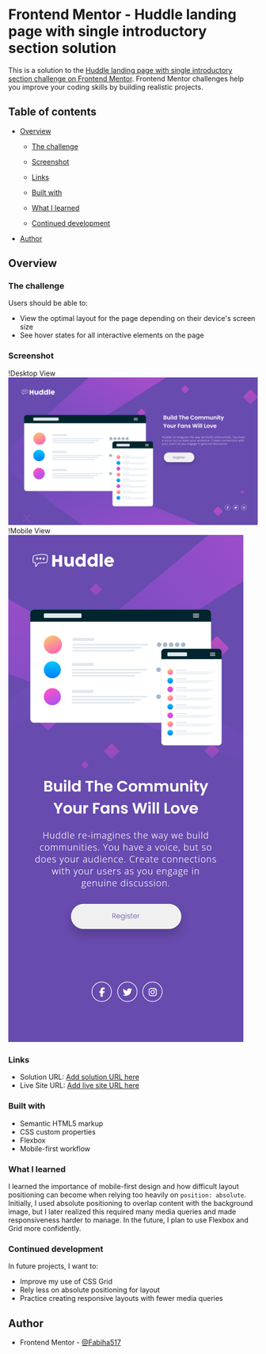 # Frontend Mentor - Huddle landing page with single introductory section solution

This is a solution to the [Huddle landing page with single introductory section challenge on Frontend Mentor](https://www.frontendmentor.io/challenges/huddle-landing-page-with-a-single-introductory-section-B_2Wvxgi0). Frontend Mentor challenges help you improve your coding skills by building realistic projects.

## Table of contents

- [Overview](#overview)

  - [The challenge](#the-challenge)
  - [Screenshot](#screenshot)
  - [Links](#links)

  - [Built with](#built-with)
  - [What I learned](#what-i-learned)
  - [Continued development](#continued-development)

- [Author](#author)

## Overview

### The challenge

Users should be able to:

- View the optimal layout for the page depending on their device's screen size
- See hover states for all interactive elements on the page

### Screenshot

!Desktop View
![Desktop View](desktop-view.png)
!Mobile View
![Mobile View](mobile-view.png)

### Links

- Solution URL: [Add solution URL here](https://github.com/Fabiha517/Huddle-Landing-Page.git)
- Live Site URL: [Add live site URL here](https://fabiha517.github.io/Huddle-Landing-Page/)

### Built with

- Semantic HTML5 markup
- CSS custom properties
- Flexbox
- Mobile-first workflow

### What I learned

I learned the importance of mobile-first design and how difficult layout positioning can become when relying too heavily on `position: absolute`. Initially, I used absolute positioning to overlap content with the background image, but I later realized this required many media queries and made responsiveness harder to manage. In the future, I plan to use Flexbox and Grid more confidently.

### Continued development

In future projects, I want to:

- Improve my use of CSS Grid
- Rely less on absolute positioning for layout
- Practice creating responsive layouts with fewer media queries

## Author

- Frontend Mentor - [@Fabiha517](https://www.frontendmentor.io/profile/Fabiha517)
